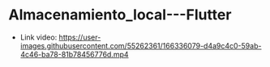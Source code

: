 # Almacenamiento_local---Flutter

- Link video:
https://user-images.githubusercontent.com/55262361/166336079-d4a9c4c0-59ab-4c46-ba78-81b78456776d.mp4

